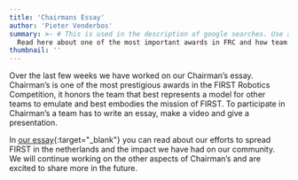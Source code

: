 ```yaml
---
title: 'Chairmans Essay'
author: 'Pieter Venderbos'
summary: >- # This is used in the description of google searches. Use as many keywords as possible.
  Read here about one of the most important awards in FRC and how team 5412 is working on this!
thumbnail: ''
---
```


Over the last few weeks we have worked on our Chairman’s essay. Chairman’s is one of the most prestigious awards in the FIRST Robotics Competition, it honors the team that best represents a model for other teams to emulate and best embodies the mission of FIRST. To participate in Chairman’s a team has to write an essay, make a video and give a presentation.

In [our essay][essay]{:target="_blank"} you can read about our efforts to spread FIRST in the netherlands and the impact we have had on our community. We will continue working on the other aspects of Chairman’s and are excited to share more in the future.

[essay]: /res/posts/2020-02-15-chairmans-essay/chairmans.pdf